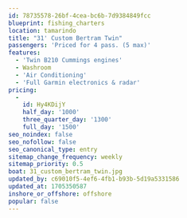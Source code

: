 ```yaml
---
id: 78735578-26bf-4cea-bc6b-7d9384849fcc
blueprint: fishing_charters
location: tamarindo
title: "31' Custom Bertram Twin"
passengers: 'Priced for 4 pass. (5 max)'
features:
  - 'Twin B210 Cummings engines'
  - Washroom
  - 'Air Conditioning'
  - 'Full Garmin electronics & radar'
pricing:
  -
    id: Hy4KDijY
    half_day: '1000'
    three_quarter_day: '1300'
    full_day: '1500'
seo_noindex: false
seo_nofollow: false
seo_canonical_type: entry
sitemap_change_frequency: weekly
sitemap_priority: 0.5
boat: 31_custom_bertram_twin.jpg
updated_by: c69010f5-4ef6-4fb1-b93b-5d19a5331586
updated_at: 1705350587
inshore_or_offshore: offshore
popular: false
---
```

